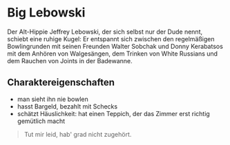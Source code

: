 # Big Lebowski

Der Alt-Hippie Jeffrey Lebowski, der sich selbst nur der Dude nennt, schiebt eine ruhige Kugel: Er entspannt sich zwischen den regelmäßigen Bowlingrunden mit seinen Freunden Walter Sobchak und Donny Kerabatsos mit dem Anhören von Walgesängen, dem Trinken von White Russians und dem Rauchen von Joints in der Badewanne.

## Charaktereigenschaften

* man sieht ihn nie bowlen
* hasst Bargeld, bezahlt mit Schecks
* schätzt Häuslichkeit: hat einen Teppich, der das Zimmer erst richtig gemütlich macht

> Tut mir leid, hab' grad nicht zugehört.

